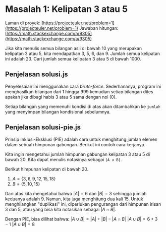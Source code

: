 # Masalah 1: Kelipatan 3 atau 5

Laman di proyek: [https://projecteuler.net/problem=1](https://projecteuler.net/problem=1)
Jawaban hitungan: [https://math.stackexchange.com/a/9305](https://math.stackexchange.com/a/9305)

Jika kita menulis semua bilangan asli di bawah 10 yang merupakan kelipatan 3 atau 5, kita mendapatkan 3, 5, 6, dan 9. Jumlah semua kelipatan ini adalah 23.
Cari jumlah semua kelipatan 3 atau 5 di bawah 1000.

## Penjelasan solusi.js
Penyelesaian ini menggunakan cara _brute-force_. Sederhananya, program ini menghasilkan bilangan dari 1 hingga 999 kemudian setiap bilangan dites apakah jika dibagi habis 3 atau 5 sama dengan nol (0).

Setiap bilangan yang memenuhi kondisi di atas akan ditambahkan ke `jumlah` yang menyimpan bilangan kondisional sebelumnya.

## Penjelasan solusi-pie.js
Prinsip Inklusi-Eksklusi (PIE) adalah cara untuk menghitung jumlah elemen dalam sebuah himpunan gabungan. Berikut ini contoh cara kerjanya.

Kita ingin mengetahui jumlah himpunan gabungan kelipatan 3 atau 5 di bawah 20. Kita dapat menulis notasinya sebagai `|A ∪ B|`.

Berikut himpunan kelipatan di bawah 20.
1. $A = \{3, 6, 9, 12, 15, 18\}$
2. $B = \{5, 10, 15\}$

Dari atas kita mengetahui bahwa $|A| = 6$ dan $|B| = 3$ sehingga jumlah keduanya adalah 9. Namun, kita juga menghitung dua kali 15. Untuk menghilangkan "duplikasi" ini, diperlukan pengurangan dari himpunan irisan 3 dan 5, atau yang bisa kita notasikan sebagai $|A ∩ B|$.

Dengan PIE, bisa dilihat bahwa:
$|A ∪ B| = |A| + |B| - |A ∩ B|$
$|A ∪ B| = 6 + 3 - 1$
$|A ∪ B| = 8$
